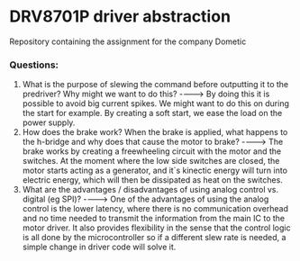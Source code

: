 # DRV8701P driver abstraction
Repository containing the assignment for the company Dometic

### Questions:
1.	What is the purpose of slewing the command before outputting it to the predriver? Why might we want to do this?
    ----> By doing this it is possible to avoid big current spikes. We might want to do this on during the start for example. By creating a soft start, we ease the load on the power supply.
2.	How does the brake work? When the brake is applied, what happens to the h-bridge and why does that cause the motor to brake?
    ----> The brake works by creating a freewheeling circuit with the motor and the switches. At the moment where the low side switches are closed, the motor starts acting as a generator, and it`s kinectic energy will turn into electric energy, which will then be dissipated as heat on the switches.
3.	What are the advantages / disadvantages of using analog control vs. digital (eg SPI)?
    ----> One of the advantages of using the analog control is the lower latency, where there is no communication overhead and no time needed to transmit the information from the main IC to the motor driver. It also provides flexibility in the sense that the control logic is all done by the microcontroller so if a different slew rate is needed, a simple change in driver code will solve it.
